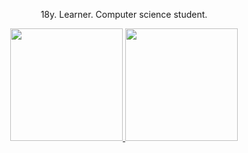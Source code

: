 
  <div align="center">
  <p>18y. Learner. Computer science student.</p>
  <a href="https://github.com/gabrielaugz">
  <img height="180em" src="https://github-readme-stats.vercel.app/api?username=gabrielaugz&show_icons=true&theme=merko&include_all_commits=true&count_private=true"/>
    <img height="180em" src="https://github-readme-stats.vercel.app/api/top-langs/?username=gabrielaugz&layout=compact&langs_count=7&theme=merko"/>
    </div>
